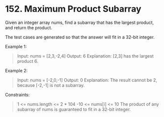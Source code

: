 # 152. Maximum Product Subarray

Given an integer array nums, find a 
subarray
 that has the largest product, and return the product.

The test cases are generated so that the answer will fit in a 32-bit integer.

 

Example 1:

> Input: nums = [2,3,-2,4]
Output: 6
Explanation: [2,3] has the largest product 6.

Example 2:

> Input: nums = [-2,0,-1]
Output: 0
Explanation: The result cannot be 2, because [-2,-1] is not a subarray.
 

Constraints:

> 1 <= nums.length <= 2 * 104
-10 <= nums[i] <= 10
The product of any subarray of nums is guaranteed to fit in a 32-bit integer.
